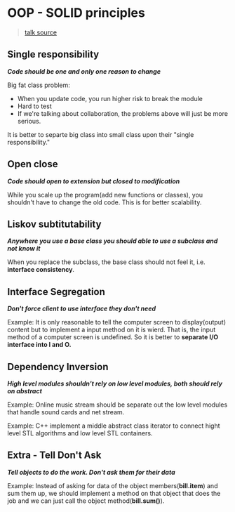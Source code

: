 OOP - SOLID principles
===
> [talk source](https://www.youtube.com/watch?v=VUvEDg30FyY)

## Single responsibility 
 **_Code should be one and only one reason to change_**
 
Big fat class problem:
- When you update code, you run higher risk to break the module
- Hard to test
- If we're talking about collaboration, the problems above will just be more serious.

It is better to separte big class into small class upon their "single responsibility."
 

## Open close
**_Code should open to extension but closed to modification_**

While you scale up the program(add new functions or classes), you shouldn't have to change the old code. This is for better scalability.

## Liskov subtitutability
**_Anywhere you use a base class you should able to use a subclass and not know it_**

When you replace the subclass, the base class should not feel it, i.e. **interface consistency**.

## Interface Segregation 
**_Don't force client to use interface they don't need_**

Example: It is only reasonable to tell the computer screen to display(output) content but to implement a input method on it is wierd. That is, the input method of a computer screen is undefined. So it is better to  **separate I/O interface into I and O.**

## Dependency Inversion
**_High level modules shouldn't rely on low level modules, both should rely on abstract_**

Example: Online music stream should be separate out the low level modules that handle sound cards and net stream.

Example: C++ implement a middle abstract class iterator to connect hight level STL algorithms and low level STL containers.

## Extra - Tell Don't Ask
**_Tell objects to do the work. Don't ask them for their data_**

Example: Instead of asking for data of the object members(**bill.item**) and sum them up, we should implement a method on that object that does the job and we can just call the object method(**bill.sum()**).
